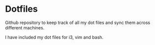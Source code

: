 # Dotfiles

Github repository to keep track of all my dot files and sync them across different machines.

I have included my dot files for i3, vim and bash.
